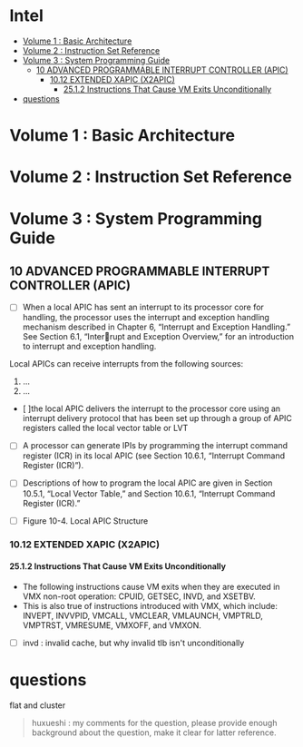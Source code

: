 # Intel

<!-- vim-markdown-toc GitLab -->

- [Volume 1 : Basic Architecture](#volume-1-basic-architecture)
- [Volume 2 : Instruction Set Reference](#volume-2-instruction-set-reference)
- [Volume 3 : System Programming Guide](#volume-3-system-programming-guide)
  - [10 ADVANCED PROGRAMMABLE INTERRUPT CONTROLLER (APIC)](#10-advanced-programmable-interrupt-controller-apic)
    - [10.12 EXTENDED XAPIC (X2APIC)](#1012-extended-xapic-x2apic)
      - [25.1.2 Instructions That Cause VM Exits Unconditionally](#2512-instructions-that-cause-vm-exits-unconditionally)
- [questions](#questions)

<!-- vim-markdown-toc -->
# Volume 1 : Basic Architecture

# Volume 2 : Instruction Set Reference

# Volume 3 : System Programming Guide

## 10 ADVANCED PROGRAMMABLE INTERRUPT CONTROLLER (APIC)
- [ ] When a local APIC has sent an interrupt to its processor core for handling, the processor uses the interrupt and 
exception handling mechanism described in Chapter 6, “Interrupt and Exception Handling.” See Section 6.1, “Interrupt and Exception Overview,” for an introduction to interrupt and exception handling.

Local APICs can receive interrupts from the following sources:
1. ...
2. ...

- [ ]the local APIC delivers the interrupt to the processor core using an interrupt delivery protocol that has been set up through a group of APIC registers called the local vector table or LVT

- [ ] A processor can generate IPIs by programming the interrupt command register (ICR) in its local APIC (see Section 10.6.1, “Interrupt Command Register (ICR)”). 


- [ ] Descriptions of how to program the local APIC are given in Section 10.5.1, “Local Vector Table,” and Section 10.6.1, “Interrupt Command Register (ICR).”


- [ ] Figure 10-4. Local APIC Structure

### 10.12 EXTENDED XAPIC (X2APIC)

#### 25.1.2 Instructions That Cause VM Exits Unconditionally
- The following instructions cause VM exits when they are executed in VMX non-root operation: CPUID, GETSEC, INVD, and XSETBV.
- This is also true of instructions introduced with VMX, which include: INVEPT, INVVPID, VMCALL, VMCLEAR, VMLAUNCH, VMPTRLD, VMPTRST, VMRESUME, VMXOFF, and VMXON.

- [ ] invd : invalid cache, but why invalid tlb isn't unconditionally 



# questions
flat and cluster 
> huxueshi : my comments for the question, please provide enough background about the question, make it clear for latter reference.

